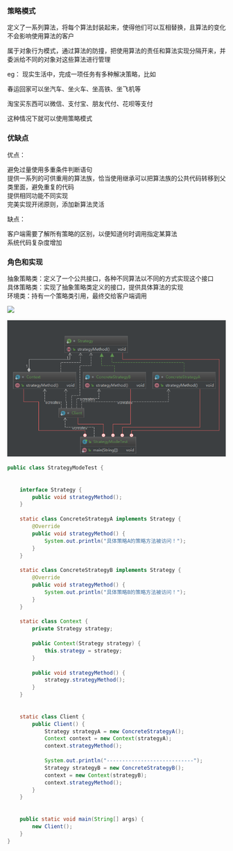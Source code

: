 ### 策略模式

定义了一系列算法，将每个算法封装起来，使得他们可以互相替换，且算法的变化不会影响使用算法的客户


属于对象行为模式，通过算法的防撞，把使用算法的责任和算法实现分隔开来，并委派给不同的对象对这些算法进行管理

eg：
现实生活中，完成一项任务有多种解决策略，比如

春运回家可以坐汽车、坐火车、坐高铁、坐飞机等

淘宝买东西可以微信、支付宝、朋友代付、花呗等支付

这种情况下就可以使用策略模式


### 优缺点

优点：

避免过量使用多重条件判断语句  
提供一系列的可供重用的算法族，恰当使用继承可以把算法族的公共代码转移到父类里面，避免重复的代码  
提供相同功能不同实现  
完美实现开闭原则，添加新算法灵活  

缺点：

客户端需要了解所有策略的区别，以便知道何时调用指定某算法  
系统代码复杂度增加


### 角色和实现

抽象策略类：定义了一个公共接口，各种不同算法以不同的方式实现这个接口  
具体策略类：实现了抽象策略类定义的接口，提供具体算法的实现  
环境类：持有一个策略类引用，最终交给客户端调用



![](http://c.biancheng.net/uploads/allimg/181116/3-1Q116103K1205.gif)



![](https://raw.githubusercontent.com/larscheng/myImg/master/blogImg/DesignPatterns/20190710135942.png)



```java
public class StrategyModeTest {


    interface Strategy {
        public void strategyMethod();
    }

    static class ConcreteStrategyA implements Strategy {
        @Override
        public void strategyMethod() {
            System.out.println("具体策略A的策略方法被访问！");
        }
    }

    static class ConcreteStrategyB implements Strategy {
        @Override
        public void strategyMethod() {
            System.out.println("具体策略B的策略方法被访问！");
        }
    }

    static class Context {
        private Strategy strategy;

        public Context(Strategy strategy) {
            this.strategy = strategy;
        }

        public void strategyMethod() {
            strategy.strategyMethod();
        }
    }


    static class Client {
        public Client() {
            Strategy strategyA = new ConcreteStrategyA();
            Context context = new Context(strategyA);
            context.strategyMethod();

            System.out.println("----------------------------");
            Strategy strategyB = new ConcreteStrategyB();
            context = new Context(strategyB);
            context.strategyMethod();
        }
    }


    public static void main(String[] args) {
        new Client();
    }
}

```